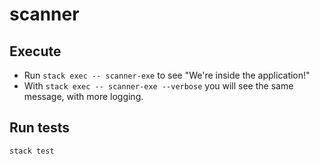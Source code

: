 # scanner

## Execute  

* Run `stack exec -- scanner-exe` to see "We're inside the application!"
* With `stack exec -- scanner-exe --verbose` you will see the same message, with more logging.

## Run tests

`stack test`

